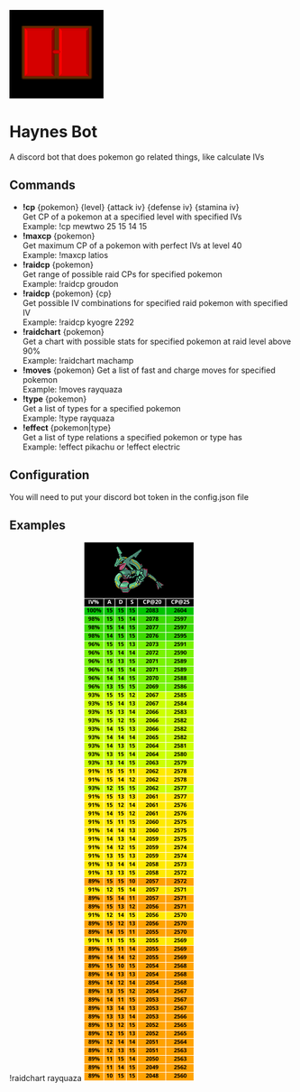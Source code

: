 ![Logo of the project](https://github.com/haynesherway/haynesbot/blob/master/logo.png?raw=true)

# Haynes Bot

A discord bot that does pokemon go related things, like calculate IVs 


## Commands

* **!cp** {pokemon} {level} {attack iv} {defense iv} {stamina iv}  
		Get CP of a pokemon at a specified level with specified IVs  
		Example: !cp mewtwo 25 15 14 15  
* **!maxcp** {pokemon}  
		Get maximum CP of a pokemon with perfect IVs at level 40  
		Example: !maxcp latios  
* **!raidcp** {pokemon}  
		Get range of possible raid CPs for specified pokemon  
		Example: !raidcp groudon  
* **!raidcp** {pokemon} {cp}  
		Get possible IV combinations for specified raid pokemon with specified IV  
		Example: !raidcp kyogre 2292  
* **!raidchart** {pokemon}  
		Get a chart with possible stats for specified pokemon at raid level above 90%  
		Example: !raidchart machamp  
* **!moves** {pokemon}
		Get a list of fast and charge moves for specified pokemon  
		Example: !moves rayquaza  
* **!type** {pokemon}  
		Get a list of types for a specified pokemon  
		Example: !type rayquaza  
* **!effect** {pokemon|type}  
		Get a list of type relations a specified pokemon or type has  
		Example: !effect pikachu or !effect electric  


## Configuration

You will need to put your discord bot token in the config.json file

## Examples

!raidchart rayquaza
![Raidchart Rayquaza](https://github.com/haynesherway/haynesbot/blob/master/examples/RAIDCHART-Rayquaza.png?raw=true)
